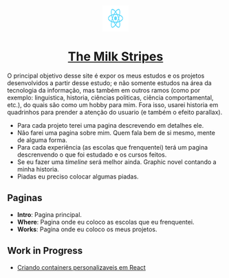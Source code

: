 <p align="center">
  <a href="https://reactjs.org">
    <img alt="React" src="React-icon.svg" width="60" height="60"/>
  </a>
</p>
<h1 align="center">
  <a href="https://leitess.github.io" target="_blank">The Milk Stripes</a>
</h1>

O principal objetivo desse site é expor os meus estudos e os projetos desenvolvidos a partir desse estudo; e não somente estudos na área da tecnologia da informação, mas também em outros ramos (como por exemplo: linguistica, historia, ciências politicas, ciência comportamental, etc.), do quais são como um hobby para mim. Fora isso, usarei historia em quadrinhos para prender a atenção do usuario (e também o efeito parallax).

- Para cada projeto terei uma pagina descrevendo em detalhes ele.
- Não farei uma pagina sobre mim. Quem fala bem de si mesmo, mente de alguma forma.
- Para cada experiência (as escolas que frenquentei) terá um pagina descrenvendo o que foi estudado e os cursos feitos.
- Se eu fazer uma *timeline* será melhor ainda. Graphic novel contando a minha historia.
- Piadas eu preciso colocar algumas piadas.

## Paginas 

- **Intro**: Pagina principal. 
- **Where**: Pagina onde eu coloco as escolas que eu frenquentei.
- **Works**: Pagina onde eu coloco os meus projetos.


## Work in Progress

- [Criando containers personalizaveis em React](https://blog.matheuscastiglioni.com.br/criando-containers-personalizaveis-em-react/)
